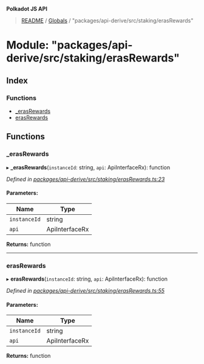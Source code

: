 **Polkadot JS API**

> [README](../README.md) / [Globals](../globals.md) / "packages/api-derive/src/staking/erasRewards"

# Module: "packages/api-derive/src/staking/erasRewards"

## Index

### Functions

* [\_erasRewards](_packages_api_derive_src_staking_erasrewards_.md#_erasrewards)
* [erasRewards](_packages_api_derive_src_staking_erasrewards_.md#erasrewards)

## Functions

### \_erasRewards

▸ **_erasRewards**(`instanceId`: string, `api`: ApiInterfaceRx): function

*Defined in [packages/api-derive/src/staking/erasRewards.ts:23](https://github.com/polkadot-js/api/blob/05c0379f4/packages/api-derive/src/staking/erasRewards.ts#L23)*

#### Parameters:

Name | Type |
------ | ------ |
`instanceId` | string |
`api` | ApiInterfaceRx |

**Returns:** function

___

### erasRewards

▸ **erasRewards**(`instanceId`: string, `api`: ApiInterfaceRx): function

*Defined in [packages/api-derive/src/staking/erasRewards.ts:55](https://github.com/polkadot-js/api/blob/05c0379f4/packages/api-derive/src/staking/erasRewards.ts#L55)*

#### Parameters:

Name | Type |
------ | ------ |
`instanceId` | string |
`api` | ApiInterfaceRx |

**Returns:** function
